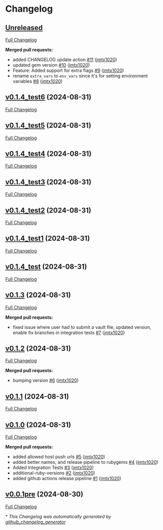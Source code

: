 # Changelog

## [Unreleased](https://github.com/jmtx1020/kitchen-yansible-pusher/tree/HEAD)

[Full Changelog](https://github.com/jmtx1020/kitchen-yansible-pusher/compare/v0.1.4_test6...HEAD)

**Merged pull requests:**

- added CHANGELOG update action [\#11](https://github.com/jmtx1020/kitchen-yansible-pusher/pull/11) ([jmtx1020](https://github.com/jmtx1020))
- updated gem version [\#10](https://github.com/jmtx1020/kitchen-yansible-pusher/pull/10) ([jmtx1020](https://github.com/jmtx1020))
- Feature: Added support for extra flags [\#9](https://github.com/jmtx1020/kitchen-yansible-pusher/pull/9) ([jmtx1020](https://github.com/jmtx1020))
- rename `extra_vars` to `env_vars` since it's for setting environment variables [\#8](https://github.com/jmtx1020/kitchen-yansible-pusher/pull/8) ([jmtx1020](https://github.com/jmtx1020))

## [v0.1.4_test6](https://github.com/jmtx1020/kitchen-yansible-pusher/tree/v0.1.4_test6) (2024-08-31)

[Full Changelog](https://github.com/jmtx1020/kitchen-yansible-pusher/compare/v0.1.4_test5...v0.1.4_test6)

## [v0.1.4_test5](https://github.com/jmtx1020/kitchen-yansible-pusher/tree/v0.1.4_test5) (2024-08-31)

[Full Changelog](https://github.com/jmtx1020/kitchen-yansible-pusher/compare/v0.1.4_test4...v0.1.4_test5)

## [v0.1.4_test4](https://github.com/jmtx1020/kitchen-yansible-pusher/tree/v0.1.4_test4) (2024-08-31)

[Full Changelog](https://github.com/jmtx1020/kitchen-yansible-pusher/compare/v0.1.4_test3...v0.1.4_test4)

## [v0.1.4_test3](https://github.com/jmtx1020/kitchen-yansible-pusher/tree/v0.1.4_test3) (2024-08-31)

[Full Changelog](https://github.com/jmtx1020/kitchen-yansible-pusher/compare/v0.1.4_test2...v0.1.4_test3)

## [v0.1.4_test2](https://github.com/jmtx1020/kitchen-yansible-pusher/tree/v0.1.4_test2) (2024-08-31)

[Full Changelog](https://github.com/jmtx1020/kitchen-yansible-pusher/compare/v0.1.4_test1...v0.1.4_test2)

## [v0.1.4_test1](https://github.com/jmtx1020/kitchen-yansible-pusher/tree/v0.1.4_test1) (2024-08-31)

[Full Changelog](https://github.com/jmtx1020/kitchen-yansible-pusher/compare/v0.1.4_test...v0.1.4_test1)

## [v0.1.4_test](https://github.com/jmtx1020/kitchen-yansible-pusher/tree/v0.1.4_test) (2024-08-31)

[Full Changelog](https://github.com/jmtx1020/kitchen-yansible-pusher/compare/v0.1.3...v0.1.4_test)

## [v0.1.3](https://github.com/jmtx1020/kitchen-yansible-pusher/tree/v0.1.3) (2024-08-31)

[Full Changelog](https://github.com/jmtx1020/kitchen-yansible-pusher/compare/v0.1.2...v0.1.3)

**Merged pull requests:**

- fixed issue where user had to submit a vault file, updated version, enable fix branches in integration tests [\#7](https://github.com/jmtx1020/kitchen-yansible-pusher/pull/7) ([jmtx1020](https://github.com/jmtx1020))

## [v0.1.2](https://github.com/jmtx1020/kitchen-yansible-pusher/tree/v0.1.2) (2024-08-31)

[Full Changelog](https://github.com/jmtx1020/kitchen-yansible-pusher/compare/v0.1.1...v0.1.2)

**Merged pull requests:**

- bumping version [\#6](https://github.com/jmtx1020/kitchen-yansible-pusher/pull/6) ([jmtx1020](https://github.com/jmtx1020))

## [v0.1.1](https://github.com/jmtx1020/kitchen-yansible-pusher/tree/v0.1.1) (2024-08-31)

[Full Changelog](https://github.com/jmtx1020/kitchen-yansible-pusher/compare/v0.1.0...v0.1.1)

## [v0.1.0](https://github.com/jmtx1020/kitchen-yansible-pusher/tree/v0.1.0) (2024-08-31)

[Full Changelog](https://github.com/jmtx1020/kitchen-yansible-pusher/compare/v0.0.1pre...v0.1.0)

**Merged pull requests:**

- added allowed host push urls [\#5](https://github.com/jmtx1020/kitchen-yansible-pusher/pull/5) ([jmtx1020](https://github.com/jmtx1020))
- added better names, and release pipeline to rubygems [\#4](https://github.com/jmtx1020/kitchen-yansible-pusher/pull/4) ([jmtx1020](https://github.com/jmtx1020))
- Added Integration Tests [\#3](https://github.com/jmtx1020/kitchen-yansible-pusher/pull/3) ([jmtx1020](https://github.com/jmtx1020))
- additional-ruby-versions [\#2](https://github.com/jmtx1020/kitchen-yansible-pusher/pull/2) ([jmtx1020](https://github.com/jmtx1020))
- added github actions release pipeline [\#1](https://github.com/jmtx1020/kitchen-yansible-pusher/pull/1) ([jmtx1020](https://github.com/jmtx1020))

## [v0.0.1pre](https://github.com/jmtx1020/kitchen-yansible-pusher/tree/v0.0.1pre) (2024-08-30)

[Full Changelog](https://github.com/jmtx1020/kitchen-yansible-pusher/compare/1bf46ae6cbbff66f85fd2d3857271c44af727b56...v0.0.1pre)


\* *This Changelog was automatically generated by [github_changelog_generator](https://github.com/github-changelog-generator/github-changelog-generator)*
